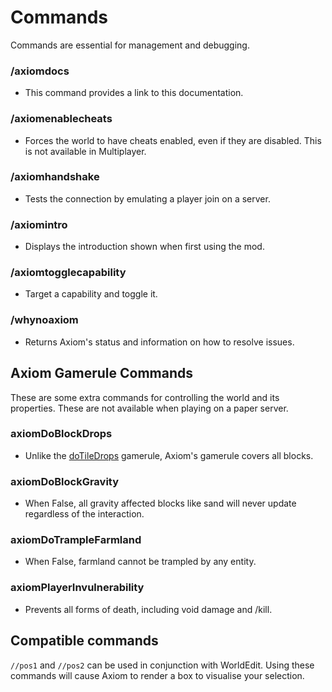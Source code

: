 # Commands

Commands are essential for management and debugging.

### /axiomdocs

- This command provides a link to this documentation.

### /axiomenablecheats

- Forces the world to have cheats enabled, even if they are disabled. This is not available in Multiplayer.

### /axiomhandshake

- Tests the connection by emulating a player join on a server.

### /axiomintro

- Displays the introduction shown when first using the mod.

### /axiomtogglecapability

- Target a capability and toggle it.

### /whynoaxiom

- Returns Axiom's status and information on how to resolve issues.

## Axiom Gamerule Commands

These are some extra commands for controlling the world and its properties. These are not available when playing on a paper server.

### axiomDoBlockDrops

- Unlike the [doTileDrops](https://minecraft.wiki/w/Game_rule) gamerule, Axiom's gamerule covers all blocks.

### axiomDoBlockGravity

- When False, all gravity affected blocks like sand will never update regardless of the interaction.

### axiomDoTrampleFarmland

- When False, farmland cannot be trampled by any entity.

### axiomPlayerInvulnerability

- Prevents all forms of death, including void damage and /kill.

## Compatible commands

`//pos1` and `//pos2` can be used in conjunction with WorldEdit. Using these commands will cause Axiom to render a box to visualise your selection.